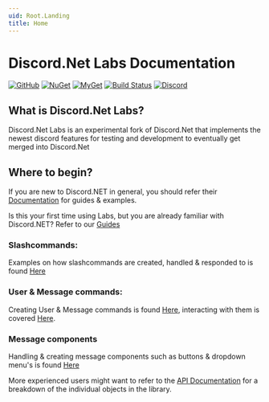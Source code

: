 ```yaml
---
uid: Root.Landing
title: Home
---
```


# Discord.Net Labs Documentation

<div class="big-logo logo-switcher"></div>

[![GitHub](https://img.shields.io/github/last-commit/Discord-Net-Labs/Discord.Net-Labs?style=plastic)](https://github.com/Discord-Net-Labs/Discord.Net-Labs)
[![NuGet](https://img.shields.io/nuget/vpre/Discord.Net.Labs.svg?maxAge=2592000?style=plastic)](https://www.nuget.org/packages/Discord.Net.Labs/)
[![MyGet](https://img.shields.io/myget/discord-net-labs/vpre/Discord.Net.Labs.svg)](https://www.myget.org/feed/Packages/discord-net-labs)
[![Build Status](https://dev.azure.com/Discord-Net-Labs/Discord-Net-Labs/_apis/build/status/discord-net.Discord.Net?branchName=dev)](https://dev.azure.com/Discord-Net-Labs/Discord-Net-Labs/_build/latest?definitionId=1&branchName=release%2F3.x)
[![Discord](https://discord.com/api/guilds/848176216011046962/widget.png)](https://discord.gg/dvSfUTet3K)

## What is Discord.Net Labs?

Discord.Net Labs is an experimental fork of Discord.Net that implements the newest discord features for testing and development to eventually get merged into Discord.Net

## Where to begin?

If you are new to Discord.NET in general, you should refer their 
[Documentation](https://docs.stillu.cc/) for guides & examples.

Is this your first time using Labs, but you are already familiar with Discord.NET? 
Refer to our [Guides](xref:Guides.Introduction)

### Slashcommands:

Examples on how slashcommands are created, handled & responded to is found
[Here](xref:Guides.SlashCommands.Intro)

### User & Message commands:

Creating User & Message commands is found 
[Here](xref:Guides.ContextCommands.Creating), 
interacting with them is covered 
[Here](xref:Guides.ContextCommands.Reveiving).

### Message components

Handling & creating message components such as buttons & dropdown menu's is found [Here](xref:Guides.MessageComponents.GettingStarted)

More experienced users might want to refer to the
[API Documentation](xref:API.Docs) for a breakdown of the individual
objects in the library.

